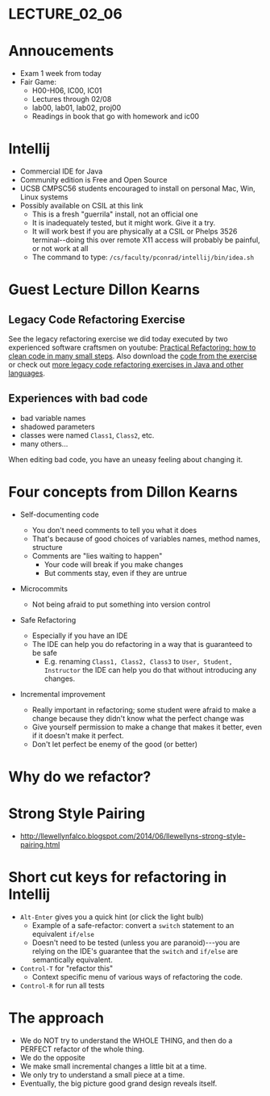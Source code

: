 # LECTURE_02_06

# Annoucements

* Exam 1 week from today
* Fair Game:
    * H00-H06, IC00, IC01
    * Lectures through 02/08
    * lab00, lab01, lab02, proj00
    * Readings in book that go with homework and ic00

# Intellij

* Commercial IDE for Java 
* Community edition is Free and Open Source
* UCSB CMPSC56 students encouraged to install on personal Mac, Win, Linux systems
* Possibly available on CSIL at this link
    * This is a fresh "guerrila" install, not an official one
    * It is inadequately tested, but it might work.  Give it a try.
    * It will work best if you are physically at a CSIL or Phelps 3526 terminal--doing this over remote X11 access will probably be painful, or not work at all
    * The command to type: `/cs/faculty/pconrad/intellij/bin/idea.sh`

# Guest Lecture Dillon Kearns

## Legacy Code Refactoring Exercise

See the legacy refactoring exercise we did today executed by two experienced software craftsmen on youtube: [Practical Refactoring: how to clean code in many small steps](https://www.youtube.com/watch?v=aWiwDdx_rdo).
Also download the [code from the exercise](https://github.com/tonytvo/coderetreat/tree/c89ebf3e92fff5a95fdc80d37e3a4a66cf877931/refactoring/chartsmart) or check out [more legacy code refactoring exercises in Java and other languages](https://github.com/legacycoderocks/awesome-legacy-code).


## Experiences with bad code

* bad variable names
* shadowed parameters
* classes were named `Class1`, `Class2`, etc.
* many others...

When editing bad code, you have an uneasy feeling about changing it.

# Four concepts from Dillon Kearns

* Self-documenting code
    * You don't need comments to tell you what it does
    * That's because of good choices of variables names, method names, structure
    * Comments are "lies waiting to happen"
        * Your code will break if you make changes
        * But comments stay, even if they are untrue
        
* Microcommits
    * Not being afraid to put something into version control
    
* Safe Refactoring
    * Especially if you have an IDE
    * The IDE can help you do refactoring in a way that is guaranteed to be safe
        * E.g. renaming `Class1, Class2, Class3` to `User, Student, Instructor` the IDE can help you do that without introducing any changes.
        
* Incremental improvement
    * Really important in refactoring; some student were afraid to make a change because they didn't know what the perfect change was
    * Give yourself permission to make a change that makes it better, even if it doesn't make it perfect.
    * Don't let perfect be enemy of the good (or better)
    
# Why do we refactor?
    

# Strong Style Pairing

* <http://llewellynfalco.blogspot.com/2014/06/llewellyns-strong-style-pairing.html>

# Short cut keys for refactoring in Intellij

* `Alt-Enter` gives you a quick hint (or click the light bulb)
    * Example of a safe-refactor: convert a `switch` statement to an equivalent `if/else`
    * Doesn't need to be tested (unless you are paranoid)---you are relying on the IDE's guarantee that the `switch` and `if/else` are semantically equivalent.
* `Control-T` for "refactor this"
    * Context specific menu of various ways of refactoring the code.
* `Control-R` for run all tests

# The approach

* We do NOT try to understand the WHOLE THING, and then do a PERFECT refactor of the whole thing.
* We do the opposite
* We make small incremental changes a little bit at a time.
* We only try to understand a small piece at a time.
* Eventually, the big picture good grand design reveals itself.
